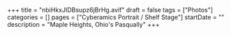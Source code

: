 +++
title = "nbiHkxJIDBsupz6jBrHg.avif"
draft = false
tags = ["Photos"]
categories = []
pages = ["Cyberamics Portrait / Shelf Stage"]
startDate = ""
description = "Maple Heights, Ohio's Pasqually"
+++
